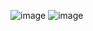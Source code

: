 ![image](https://github.com/michaelokoroike/Courses/assets/39680418/7b29239c-a751-4701-902f-4b9193643044)
![image](https://github.com/michaelokoroike/Courses/assets/39680418/898e06f2-b5a5-49c4-ba68-d196ed65b387)
